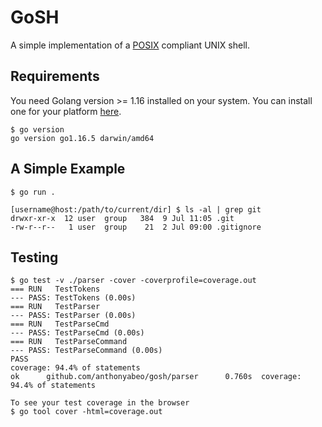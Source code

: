 # GoSH
A simple implementation of a [POSIX](https://en.wikipedia.org/wiki/POSIX) compliant UNIX shell.

## Requirements
You need Golang version >= 1.16 installed on your system. You can install one for your platform [here](https://golang.org/dl/).

```
$ go version
go version go1.16.5 darwin/amd64
```

## A Simple Example
```
$ go run .

[username@host:/path/to/current/dir] $ ls -al | grep git
drwxr-xr-x  12 user  group   384  9 Jul 11:05 .git
-rw-r--r--   1 user  group    21  2 Jul 09:00 .gitignore
```

## Testing
```
$ go test -v ./parser -cover -coverprofile=coverage.out
=== RUN   TestTokens
--- PASS: TestTokens (0.00s)
=== RUN   TestParser
--- PASS: TestParser (0.00s)
=== RUN   TestParseCmd
--- PASS: TestParseCmd (0.00s)
=== RUN   TestParseCommand
--- PASS: TestParseCommand (0.00s)
PASS
coverage: 94.4% of statements
ok      github.com/anthonyabeo/gosh/parser      0.760s  coverage: 94.4% of statements

To see your test coverage in the browser
$ go tool cover -html=coverage.out
```